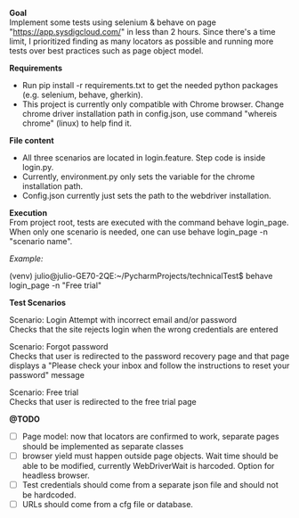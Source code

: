 **Goal**  
Implement some tests using selenium & behave on page "https://app.sysdigcloud.com/" in less than 2 hours.
Since there's a time limit, I prioritized finding as many locators as possible and running more tests over best practices 
such as page object model.

**Requirements**  
- Run pip install -r requirements.txt to get the needed python packages (e.g. selenium, behave, gherkin).
- This project is currently only compatible with Chrome browser. Change chrome driver installation path in config.json,
use command "whereis chrome" (linux) to help find it.

**File content**  
- All three scenarios are located in login.feature. Step code is inside login.py.   
- Currently, environment.py only sets the variable for the chrome installation path.
- Config.json currently just sets the path to the webdriver installation.

**Execution**  
From project root, tests are executed with the command behave login_page. When only one scenario is needed, one can use
behave login_page -n "scenario name".

*Example:*

(venv) julio@julio-GE70-2QE:~/PycharmProjects/technicalTest$ behave login_page -n "Free trial"

**Test Scenarios**  

Scenario: Login Attempt with incorrect email and/or password  
Checks that the site rejects login when the wrong credentials are entered

Scenario: Forgot password  
Checks that user is redirected to the password recovery page and that page displays a "Please check your inbox and follow
the instructions to reset your password" message

Scenario: Free trial  
Checks that user is redirected to the free trial page

**@TODO**  
- [ ] Page model: now that locators are confirmed to work, separate pages should be implemented as separate classes  
- [ ] browser yield must happen outside page objects. Wait time should be able to be modified, currently WebDriverWait is
harcoded. Option for headless browser.
- [ ] Test credentials should come from a separate json file and should not be hardcoded.
- [ ] URLs should come from a cfg file or database.
